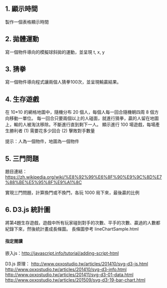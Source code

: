 ## 1. 顯示時間
製作一個表格顯示時間

## 2. 拋體運動
寫一個物件導向的模擬球斜拋的運動，並呈現 t, x, y

## 3. 猜拳
寫一個物件導向程式讓兩個人猜拳100次，並呈現輸贏結果。

## 4. 生存遊戲
在 10*10 的網格地圖中，隨機分布 20 個人，每個人每一回合隨機朝四周 8 個方向移動一單位。
每一回合只要兩個以上的人碰面，就進行猜拳，贏的人留在地圖上，輸的人被淘汰移除。不斷進行直到剩下一人。
顯示進行 100 場遊戲，每場產生勝利者 (1) 需要花多少回合 (2) 擊敗對手數量

提示：人為一個物件，地圖為一個物件

## 5. 三門問題
題目連結：https://zh.wikipedia.org/wiki/%E8%92%99%E6%8F%90%E9%9C%8D%E7%88%BE%E5%95%8F%E9%A1%8C

實現三門問題，計算換門或不換門，各玩 1000 局下來，最後贏的比例

## 6. D3.js 統計圖
將第4題生存遊戲，遊戲中所有玩家碰到對手的次數、平手的次數、贏過的人數都紀錄下來，然後統計畫成長條圖。
長條圖參考 lineChartSample.html 
#### 指定閱讀
嵌入js：http://javascript.info/tutorial/adding-script-html

D3.js 原理：
http://www.oxxostudio.tw/articles/201410/svg-d3-js.html
http://www.oxxostudio.tw/articles/201410/svg-d3-info.html
http://www.oxxostudio.tw/articles/201411/svg-d3-01-data.html
http://www.oxxostudio.tw/articles/201509/svg-d3-19-bar-chart.html
